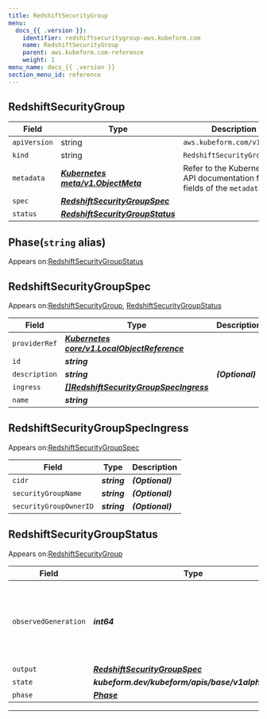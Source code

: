 ```yaml
---
title: RedshiftSecurityGroup
menu:
  docs_{{ .version }}:
    identifier: redshiftsecuritygroup-aws.kubeform.com
    name: RedshiftSecurityGroup
    parent: aws.kubeform.com-reference
    weight: 1
menu_name: docs_{{ .version }}
section_menu_id: reference
---
```


## RedshiftSecurityGroup
| Field | Type | Description |
| ------ | ----- | ----------- |
| `apiVersion` | string | `aws.kubeform.com/v1alpha1` |
|    `kind` | string | `RedshiftSecurityGroup` |
| `metadata` | ***[Kubernetes meta/v1.ObjectMeta](https://kubernetes.io/docs/reference/generated/kubernetes-api/v1.13/#objectmeta-v1-meta)***|Refer to the Kubernetes API documentation for the fields of the `metadata` field.|
| `spec` | ***[RedshiftSecurityGroupSpec](#redshiftsecuritygroupspec)***||
| `status` | ***[RedshiftSecurityGroupStatus](#redshiftsecuritygroupstatus)***||
## Phase(`string` alias)

Appears on:[RedshiftSecurityGroupStatus](#redshiftsecuritygroupstatus)

## RedshiftSecurityGroupSpec

Appears on:[RedshiftSecurityGroup](#redshiftsecuritygroup), [RedshiftSecurityGroupStatus](#redshiftsecuritygroupstatus)

| Field | Type | Description |
| ------ | ----- | ----------- |
| `providerRef` | ***[Kubernetes core/v1.LocalObjectReference](https://kubernetes.io/docs/reference/generated/kubernetes-api/v1.13/#localobjectreference-v1-core)***||
| `id` | ***string***||
| `description` | ***string***| ***(Optional)*** |
| `ingress` | ***[[]RedshiftSecurityGroupSpecIngress](#redshiftsecuritygroupspecingress)***||
| `name` | ***string***||
## RedshiftSecurityGroupSpecIngress

Appears on:[RedshiftSecurityGroupSpec](#redshiftsecuritygroupspec)

| Field | Type | Description |
| ------ | ----- | ----------- |
| `cidr` | ***string***| ***(Optional)*** |
| `securityGroupName` | ***string***| ***(Optional)*** |
| `securityGroupOwnerID` | ***string***| ***(Optional)*** |
## RedshiftSecurityGroupStatus

Appears on:[RedshiftSecurityGroup](#redshiftsecuritygroup)

| Field | Type | Description |
| ------ | ----- | ----------- |
| `observedGeneration` | ***int64***| ***(Optional)*** Resource generation, which is updated on mutation by the API Server.|
| `output` | ***[RedshiftSecurityGroupSpec](#redshiftsecuritygroupspec)***| ***(Optional)*** |
| `state` | ***kubeform.dev/kubeform/apis/base/v1alpha1.State***| ***(Optional)*** |
| `phase` | ***[Phase](#phase)***| ***(Optional)*** |
---
